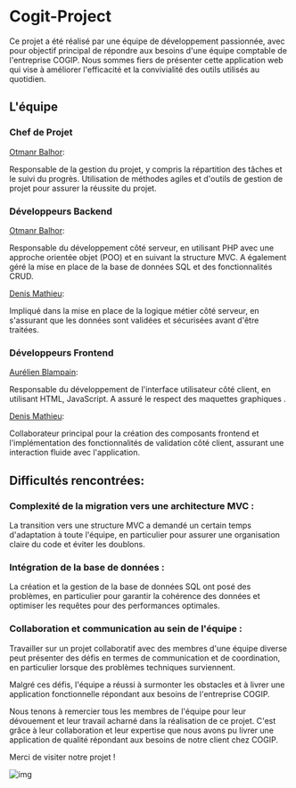 # Cogit-Project

Ce projet a été réalisé par une équipe de développement passionnée, avec pour objectif principal de répondre aux besoins d'une équipe comptable de l'entreprise COGIP. Nous sommes fiers de           présenter cette application web qui vise à améliorer l'efficacité et la convivialité des outils utilisés au quotidien.

## L'équipe

### Chef de Projet

  [Otmanr Balhor](https://github.com/otmanbalhor):
    
Responsable de la gestion du projet, y compris la répartition des tâches et le suivi du progrès. Utilisation de méthodes agiles et d'outils de gestion de projet pour assurer la réussite du             projet.

### Développeurs Backend

  [Otmanr Balhor](https://github.com/otmanbalhor): 
    
  Responsable du développement côté serveur, en utilisant PHP avec une approche orientée objet (POO) et en suivant la structure MVC. A également géré la mise en place de la base de données SQL        et des fonctionnalités CRUD.
    
  [Denis Mathieu](https://github.com/DenisMth):
    
  Impliqué dans la mise en place de la logique métier côté serveur, en s'assurant que les données sont validées et sécurisées avant d'être traitées.

### Développeurs Frontend

  [Aurélien Blampain](https://github.com/Aurelien229):
    
  Responsable du développement de l'interface utilisateur côté client, en utilisant HTML, JavaScript. A assuré le respect des maquettes graphiques .
    
  [Denis Mathieu](https://github.com/DenisMth):
    
  Collaborateur principal pour la création des composants frontend et l'implémentation des fonctionnalités de validation côté client, assurant une interaction fluide avec                              l'application.

## Difficultés rencontrées:

  ### Complexité de la migration vers une architecture MVC :
  La transition vers une structure MVC a demandé un certain temps d'adaptation à toute l'équipe, en particulier pour assurer une organisation claire du code et éviter les doublons.

  ### Intégration de la base de données : 
  La création et la gestion de la base de données SQL ont posé des problèmes, en particulier pour garantir la cohérence des données et optimiser les requêtes pour des performances optimales.

  ### Collaboration et communication au sein de l'équipe : 
  Travailler sur un projet collaboratif avec des membres d'une équipe diverse peut présenter des défis en termes de communication et de coordination, en particulier lorsque des problèmes              techniques surviennent.

  Malgré ces défis, l'équipe a réussi à surmonter les obstacles et à livrer une application fonctionnelle répondant aux besoins de l'entreprise COGIP.

   Nous tenons à remercier tous les membres de l'équipe pour leur dévouement et leur travail acharné dans la réalisation de ce projet. 
    C'est grâce à leur collaboration et leur expertise que nous avons pu livrer une application de qualité répondant aux besoins de notre client chez COGIP.

    
   Merci de visiter notre projet !

![img](https://ibb.co/s9dcSCY)
    
